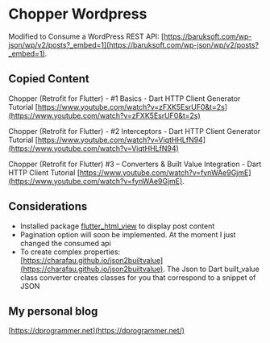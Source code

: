 # Chopper Wordpress

Modified to Consume a WordPress REST API: [https://baruksoft.com/wp-json/wp/v2/posts?_embed=1](https://baruksoft.com/wp-json/wp/v2/posts?_embed=1).

## Copied Content

Chopper (Retrofit for Flutter) - #1 Basics - Dart HTTP Client Generator Tutorial
[https://www.youtube.com/watch?v=zFXK5EsrUF0&t=2s](https://www.youtube.com/watch?v=zFXK5EsrUF0&t=2s)

Chopper (Retrofit for Flutter) - #2 Interceptors - Dart HTTP Client Generator Tutorial
[https://www.youtube.com/watch?v=ViqtHHLfN94](https://www.youtube.com/watch?v=ViqtHHLfN94)

Chopper (Retrofit for Flutter) #3 – Converters & Built Value Integration - Dart HTTP Client Tutorial
[https://www.youtube.com/watch?v=fynWAe9GjmE](https://www.youtube.com/watch?v=fynWAe9GjmE).

## Considerations

- Installed package [flutter_html_view](https://pub.dev/packages/flutter_html_view) to display post content
- Pagination option will soon be implemented. At the moment I just changed the consumed api
- To create complex properties: [https://charafau.github.io/json2builtvalue](https://charafau.github.io/json2builtvalue). The Json to Dart built_value class converter creates classes for you that correspond to a snippet of JSON

## My personal blog

[https://dprogrammer.net](https://dprogrammer.net/)

